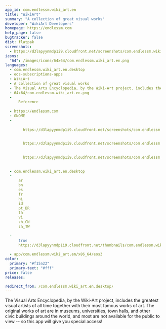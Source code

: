 ```yaml
---
app_id: com.endlessm.wiki_art.en
title: "WikiArt"
summary: "A collection of great visual works"
developer: "WikiArt Developers"
homepage: https://endlessm.com
help_page: false
bugtracker: false
dist: flatpak
screenshots:
  - https://d3lapyynmdp1i9.cloudfront.net/screenshots/com.endlessm.wiki_art.en/C/com.endlessm.wiki_art.en-screenshot1.jpg
icons:
  "64": /images/icons/64x64/com.endlessm.wiki_art.en.png
languages:
  - com.endlessm.wiki_art.en.desktop
  - eos-subscriptions-apps
  - WikiArt
  - A collection of great visual works
  - The Visual Arts Encyclopedia, by the Wiki-Art project, includes the greatest visual artists of all time together with their most famous works of art. The original works of art are in museums, universities, town halls, and other civic buildings around the world, and most are not available for the public to view -- so this app will give you special access!
  - 64x64/com.endlessm.wiki_art.en.png
  - 
      Reference
    
  - https://endlessm.com
  - GNOME
  - 
      
        https://d3lapyynmdp1i9.cloudfront.net/screenshots/com.endlessm.wiki_art.en/C/com.endlessm.wiki_art.en-screenshot1.jpg
      
      
        https://d3lapyynmdp1i9.cloudfront.net/screenshots/com.endlessm.wiki_art.en/C/com.endlessm.wiki_art.en-screenshot2.jpg
      
      
        https://d3lapyynmdp1i9.cloudfront.net/screenshots/com.endlessm.wiki_art.en/C/com.endlessm.wiki_art.en-screenshot3.jpg
      
    
  - com.endlessm.wiki_art.en.desktop
  - 
      ar
      bn
      es
      fr
      hi
      id
      pt_BR
      th
      vi
      zh_CN
      zh_TW
    
  - 
      true
      https://d3lapyynmdp1i9.cloudfront.net/thumbnails/com.endlessm.wiki_art.en/com.endlessm.wiki_art.en-thumb.jpg
    
  - app/com.endlessm.wiki_art.en/x86_64/eos3
color:
  primary: "#f15a22"
  primary-text: "#fff"
price: false
releases:

redirect_from: /com.endlessm.wiki_art.en.desktop/
---
```


<p>The Visual Arts Encyclopedia, by the Wiki-Art project, includes the greatest visual artists of all time together with their most famous works of art. The original works of art are in museums, universities, town halls, and other civic buildings around the world, and most are not available for the public to view -- so this app will give you special access!</p>